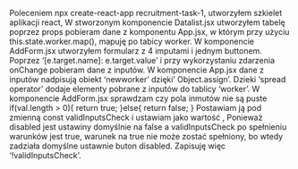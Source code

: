 Poleceniem npx create-react-app recruitment-task-1, utworzyłem szkielet aplikacji react, 
W stworzonym komponencie Datalist.jsx utworzyłem tabelę poprzez props pobieram dane z komponentu App.jsx, w którym przy użyciu this.state.worker.map(), mapuję po tabicy worker.
W komponencie AddForm.jsx utworzyłem formularz z 4 imputami i jednym buttonem. Poprzez ‘[e.target.name]: e.target.value’ i przy wykorzystaniu zdarzenia onChange pobieram dane z inputów. W komponencie App.jsx dane z inputów nadpisują obiekt ‘newworker’ dzięki’ Object.assign’. 
Dzieki ‘spread operator’ dodaje elementy pobrane z inputów do tablicy ‘worker’.
W komponencie AddForm.jsx sprawdzam czy pola inmutów nie są puste if(val.length > 0){
        return true;
    }else{
        return false;
    }
Postawiam ją pod zmienną     const validInputsCheck  i ustawiam jako wartość <buton disabled=…>,
Ponieważ disabled jest ustawiny domyślnie na false a validInputsCheck po spełnieniu warunków jest true, warunek na true nie może zostać spełniony, bo wtedy zadziała domyślne ustawnie buton disabled. Zapisuję więc ‘!validInputsCheck’.

